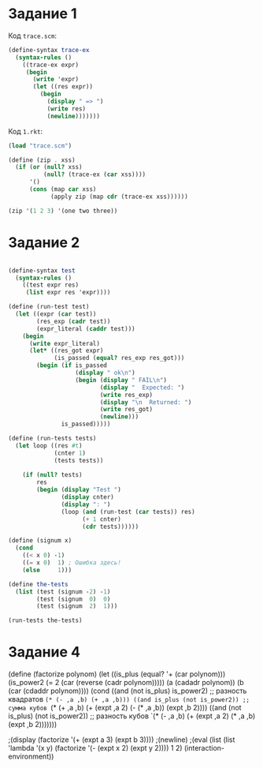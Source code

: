 # Задание 1

Код `trace.scm`:
```scheme
(define-syntax trace-ex
  (syntax-rules ()
    ((trace-ex expr)
     (begin
       (write 'expr)
       (let ((res expr))
         (begin
           (display " => ")
           (write res)
           (newline)))))))     
```

Код `1.rkt`:
```scheme
(load "trace.scm")

(define (zip . xss)
  (if (or (null? xss)
          (null? (trace-ex (car xss))))
      '()
      (cons (map car xss)
            (apply zip (map cdr (trace-ex xss))))))

(zip '(1 2 3) '(one two three))
```
# Задание 2

```scheme

(define-syntax test
  (syntax-rules ()
    ((test expr res)
     (list expr res 'expr))))

(define (run-test test)
  (let ((expr (car test))
        (res_exp (cadr test))
        (expr_literal (caddr test)))
    (begin
      (write expr_literal)
      (let* ((res_got expr)
             (is_passed (equal? res_exp res_got)))
        (begin (if is_passed
                   (display " ok\n")
                   (begin (display " FAIL\n")
                          (display "  Expected: ")
                          (write res_exp)
                          (display "\n  Returned: ")
                          (write res_got)
                          (newline)))
               is_passed)))))

(define (run-tests tests)
  (let loop ((res #t)
             (cnter 1)
             (tests tests))
    
    (if (null? tests)
        res
        (begin (display "Test ")
               (display cnter)
               (display ": ")
               (loop (and (run-test (car tests)) res)
                     (+ 1 cnter)
                     (cdr tests))))))

(define (signum x)
  (cond
    ((< x 0) -1)
    ((= x 0)  1) ; Ошибка здесь!
    (else     1)))

(define the-tests
  (list (test (signum -2) -1)
        (test (signum  0)  0)
        (test (signum  2)  1)))

(run-tests the-tests)
```

# Задание 4

(define (factorize polynom)
  (let ((is_plus (equal? '+ (car polynom)))
        (is_power2 (= 2 (car (reverse (cadr polynom)))))
        (a (cadadr polynom))
        (b (car (cdaddr polynom))))
    (cond ((and (not is_plus) is_power2) ;; разность квадратов
           `(* (- ,a ,b) (+ ,a ,b)))
          ((and is_plus (not is_power2)) ;; сумма кубов
           `(* (+ ,a ,b) (+ (expt ,a 2) (- (* ,a ,b)) (expt ,b 2))))
          ((and (not is_plus) (not is_power2)) ;; разность кубов
           `(* (- ,a ,b) (+ (expt ,a 2) (* ,a ,b) (expt ,b 2)))))))

;(display (factorize '(+ (expt a 3) (expt b 3))))
;(newline)
;(eval (list (list 'lambda '(x y) (factorize '(- (expt x 2) (expt y 2)))) 1 2) (interaction-environment))

